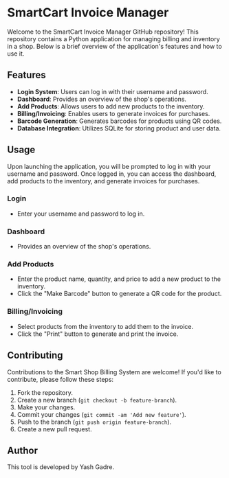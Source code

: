 # SmartCart Invoice Manager

Welcome to the SmartCart Invoice Manager GitHub repository! This repository contains a Python application for managing billing and inventory in a shop. Below is a brief overview of the application's features and how to use it.

## Features

- **Login System**: Users can log in with their username and password.
- **Dashboard**: Provides an overview of the shop's operations.
- **Add Products**: Allows users to add new products to the inventory.
- **Billing/Invoicing**: Enables users to generate invoices for purchases.
- **Barcode Generation**: Generates barcodes for products using QR codes.
- **Database Integration**: Utilizes SQLite for storing product and user data.

## Usage

Upon launching the application, you will be prompted to log in with your username and password. Once logged in, you can access the dashboard, add products to the inventory, and generate invoices for purchases.

### Login

- Enter your username and password to log in.

### Dashboard

- Provides an overview of the shop's operations.

### Add Products

- Enter the product name, quantity, and price to add a new product to the inventory.
- Click the "Make Barcode" button to generate a QR code for the product.

### Billing/Invoicing

- Select products from the inventory to add them to the invoice.
- Click the "Print" button to generate and print the invoice.

## Contributing

Contributions to the Smart Shop Billing System are welcome! If you'd like to contribute, please follow these steps:

1. Fork the repository.
2. Create a new branch (`git checkout -b feature-branch`).
3. Make your changes.
4. Commit your changes (`git commit -am 'Add new feature'`).
5. Push to the branch (`git push origin feature-branch`).
6. Create a new pull request.

## Author

This tool is developed by Yash Gadre.

